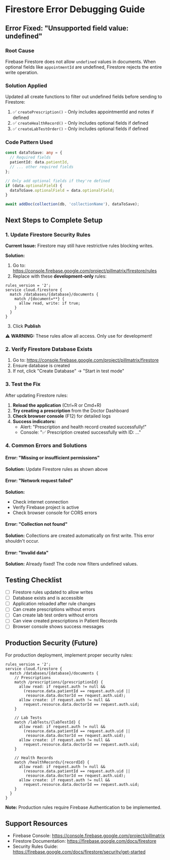 # Firestore Error Debugging Guide

## Error Fixed: "Unsupported field value: undefined"

### Root Cause
Firebase Firestore does not allow `undefined` values in documents. When optional fields like `appointmentId` are undefined, Firestore rejects the entire write operation.

### Solution Applied
Updated all create functions to filter out undefined fields before sending to Firestore:

1. ✅ `createPrescription()` - Only includes appointmentId and notes if defined
2. ✅ `createHealthRecord()` - Only includes optional fields if defined
3. ✅ `createLabTestOrder()` - Only includes optional fields if defined

### Code Pattern Used
```typescript
const dataToSave: any = {
  // Required fields
  patientId: data.patientId,
  // ... other required fields
};

// Only add optional fields if they're defined
if (data.optionalField) {
  dataToSave.optionalField = data.optionalField;
}

await addDoc(collection(db, 'collectionName'), dataToSave);
```

## Next Steps to Complete Setup

### 1. Update Firestore Security Rules

**Current Issue:** Firestore may still have restrictive rules blocking writes.

**Solution:**
1. Go to: https://console.firebase.google.com/project/pillmatrix/firestore/rules
2. Replace with these **development-only** rules:

```
rules_version = '2';
service cloud.firestore {
  match /databases/{database}/documents {
    match /{document=**} {
      allow read, write: if true;
    }
  }
}
```

3. Click **Publish**

⚠️ **WARNING:** These rules allow all access. Only use for development!

### 2. Verify Firestore Database Exists

1. Go to: https://console.firebase.google.com/project/pillmatrix/firestore
2. Ensure database is created
3. If not, click "Create Database" → "Start in test mode"

### 3. Test the Fix

After updating Firestore rules:

1. **Reload the application** (Ctrl+R or Cmd+R)
2. **Try creating a prescription** from the Doctor Dashboard
3. **Check browser console** (F12) for detailed logs
4. **Success indicators:**
   - Alert: "Prescription and health record created successfully!"
   - Console: "✅ Prescription created successfully with ID: ..."

### 4. Common Errors and Solutions

#### Error: "Missing or insufficient permissions"
**Solution:** Update Firestore rules as shown above

#### Error: "Network request failed"
**Solution:** 
- Check internet connection
- Verify Firebase project is active
- Check browser console for CORS errors

#### Error: "Collection not found"
**Solution:** Collections are created automatically on first write. This error shouldn't occur.

#### Error: "Invalid data"
**Solution:** Already fixed! The code now filters undefined values.

## Testing Checklist

- [ ] Firestore rules updated to allow writes
- [ ] Database exists and is accessible
- [ ] Application reloaded after rule changes
- [ ] Can create prescriptions without errors
- [ ] Can create lab test orders without errors
- [ ] Can view created prescriptions in Patient Records
- [ ] Browser console shows success messages

## Production Security (Future)

For production deployment, implement proper security rules:

```
rules_version = '2';
service cloud.firestore {
  match /databases/{database}/documents {
    // Prescriptions
    match /prescriptions/{prescriptionId} {
      allow read: if request.auth != null && 
        (resource.data.patientId == request.auth.uid || 
         resource.data.doctorId == request.auth.uid);
      allow create: if request.auth != null && 
        request.resource.data.doctorId == request.auth.uid;
    }
    
    // Lab Tests
    match /labTests/{labTestId} {
      allow read: if request.auth != null && 
        (resource.data.patientId == request.auth.uid || 
         resource.data.doctorId == request.auth.uid);
      allow create: if request.auth != null && 
        request.resource.data.doctorId == request.auth.uid;
    }
    
    // Health Records
    match /healthRecords/{recordId} {
      allow read: if request.auth != null && 
        (resource.data.patientId == request.auth.uid || 
         resource.data.doctorId == request.auth.uid);
      allow create: if request.auth != null && 
        request.resource.data.doctorId == request.auth.uid;
    }
  }
}
```

**Note:** Production rules require Firebase Authentication to be implemented.

## Support Resources

- Firebase Console: https://console.firebase.google.com/project/pillmatrix
- Firestore Documentation: https://firebase.google.com/docs/firestore
- Security Rules Guide: https://firebase.google.com/docs/firestore/security/get-started
